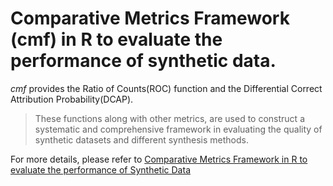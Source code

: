 # Comparative Metrics Framework (cmf) in R to evaluate the performance of synthetic data. 

*cmf* provides the Ratio of Counts(ROC) function and the Differential Correct Attribution Probability(DCAP). 

>These functions along with other metrics, are used to construct a systematic and comprehensive framework in evaluating the quality of synthetic datasets and different synthesis methods. 

For more details, please refer to [Comparative Metrics Framework in R to evaluate the performance of Synthetic Data](https://github.com/MUNFAI15/DiffPriv/blob/master/comparative%20metrics%20framework.pdf) 
